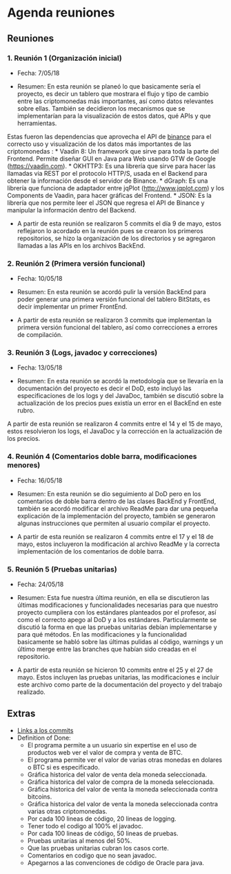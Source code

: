 # Agenda reuniones
## Reuniones
### 1. Reunión 1 (Organización inicial)

  - Fecha: 7/05/18

  - Resumen: En esta reunión se planeó lo que basicamente sería el proyecto, es decir un tablero que mostrara el flujo y tipo de cambio entre las criptomonedas más importantes, así como datos relevantes sobre ellas. También se decidieron los mecanismos que se implementarían para la visualización de estos datos, qué APIs y que herramientas.

  Estas fueron las dependencias que aprovecha el API de [binance](https://binance.com) para el correcto uso y visualización de los datos más importantes de las criptomonedas :
    * Vaadin 8: Un framework que sirve para toda la parte del Frontend. Permite diseñar GUI en Java para Web usando GTW de Google (https://vaadin.com).
    * OKHTTP3: Es una librería que sirve para hacer las llamadas via REST por el protocolo HTTP/S, usada en el Backend para obtener la información desde el servidor de Binance.
    * dGraph: Es una librería que funciona de adaptador entre jqPlot (http://www.jqplot.com) y los Components de Vaadin, para hacer gráficas del Frontend.
    * JSON: Es la librería que nos permite leer el JSON que regresa el API de Binance y manipular la información dentro del Backend.


  - A partir de esta reunión se realizaron 5 commits el día 9 de mayo, estos reflejaron lo acordado en la reunión pues se crearon los primeros repositorios, se hizo la organización de los directorios y se agregaron llamadas a las APIs en los archivos BackEnd.

### 2. Reunión 2 (Primera versión funcional)

  - Fecha: 10/05/18

  - Resumen: En esta reunión se acordó pulir la versión BackEnd para poder generar una primera versión funcional del tablero BitStats, es decir implementar un primer FrontEnd.

  - A partir de esta reunión se realizaron 3 commits que implementan la primera versión funcional del tablero, así como correcciones a errores de compilación.

### 3. Reunión 3 (Logs, javadoc y correcciones)

  - Fecha: 13/05/18

  - Resumen: En esta reunión se acordó la metodología que se llevaría en la documentación del proyecto es decir el DoD, esto incluyó las especificaciones de los logs y del JavaDoc, también se discutió sobre la actualización de los precios pues existía un error en el BackEnd en este rubro.

  A partir de esta reunión se realizaron 4 commits entre el 14 y el 15 de mayo, estos resolvieron los logs, el JavaDoc y la corrección en la actualización de los precios.

### 4. Reunión 4 (Comentarios doble barra, modificaciones menores)

  - Fecha: 16/05/18

  - Resumen: En esta reunión se dio seguimiento al DoD pero en los comentarios de doble barra dentro de las clases BackEnd y FrontEnd, también se acordó modificar el archivo ReadMe para dar una pequeña explicación de la implementación del proyecto, también se generaron algunas instrucciones que permiten al usuario compilar el proyecto.

  - A partir de esta reunión se realizaron 4 commits entre el 17 y el 18 de mayo, estos incluyeron la modificación al archivo ReadMe y la correcta implementación de los comentarios de doble barra.

### 5. Reunión 5 (Pruebas unitarias)

  - Fecha: 24/05/18

  - Resumen: Esta fue nuestra última reunión, en ella se discutieron las últimas modificaciones y funcionalidades necesarias para que nuestro proyecto cumpliera con los estándares planteados por el profesor, así como el correcto apego al DoD y a los estándares. Particularmente se discutió la forma en que las pruebas unitarias debían implementarse y para qué métodos. En las modificaciones y la funcionalidad basicamente se habló sobre las últimas pulidas al código, warnings y un último merge entre las branches que habían sido creadas en el repositorio.

  - A partir de esta reunión se hicieron 10 commits entre el 25 y el 27 de mayo. Estos incluyen las pruebas unitarias, las modificaciones e incluir este archivo como parte de la documentación del proyecto y del trabajo realizado.

## Extras

  * [Links a los commits](https://github.com/BitStats/CryptoDashboard/commits/master)
  * Definition of Done:
    - El programa permite a un usuario sin expertise en el uso de productos web ver el valor de compra y venta de BTC.
    - El programa permite ver el valor de varias otras monedas en dolares o BTC si es especificado.
    - Gráfica historica del valor de venta dela moneda seleccionada.
    - Gráfica historica del valor de compra de la moneda seleccionada.
    - Gráfica historica del valor de venta la moneda seleccionada contra bitcoins.
    - Gráfica historica del valor de venta la moneda seleccionada contra varias otras criptomonedas.
    - Por cada 100 lineas de código, 20 lineas de logging.
    - Tener todo el codigo al 100% el javadoc.
    - Por cada 100 lineas de código, 50 lineas de pruebas.
    - Pruebas unitarias al menos del 50%.
    - Que las pruebas unitarias cubran los casos corte.
    - Comentarios en codigo que no sean javadoc.
    - Apegarnos a las convenciones de código de Oracle para java.

